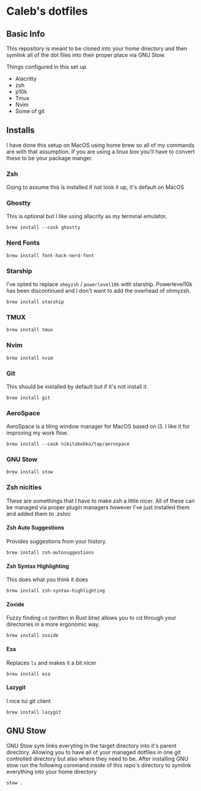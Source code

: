 # Caleb's dotfiles

## Basic Info
This repository is meant to be cloned into your home directory and then symlink all of the dot files into their proper place via GNU Stow.

Things configured in this set up
- Alacritty
- zsh
- p10k
- Tmux
- Nvim
- Some of git

## Installs
I have done this setup on MacOS using home brew so all of my commands are with that assumption.
If you are using a linux box you'll have to convert these to be your package manger.

### Zsh
Going to assume this is installed if not look it up, it's default on MacOS

### Ghostty
This is optional but I like using allacrity as my terminal emulator.

```shell
brew install --cask ghostty
```

### Nerd Fonts
```shell
brew install font-hack-nerd-font
```

### Starship
I've opted to replace `ohmyzsh` / `powerlevel10k` with starship. Powerlevel10k has been discontinued and I don't want to add the overhead of ohmyzsh.

```shell
brew install starship
```
### TMUX

```shell
brew install tmux
```

### Nvim
```shell
brew install nvim
```

### Git
This should be installed by default but if it's not install it.

```shell
brew install git
```

### AeroSpace
AeroSpace is a tiling window manager for MacOS based on i3. I like it for improving my work flow.

```shell
brew install --cask nikitabobko/tap/aerospace
```

### GNU Stow
```shell
brew install stow
```

### Zsh nicities
These are somethings that I have to make zsh a little nicer.
All of these can be managed via proper plugin managers however I've just installed them and added them to .zshrc

#### Zsh Auto Suggestions
Provides suggestions from your history.
```shell
brew install zsh-autosuggestions
```

#### Zsh Syntax Highlighting
This does what you think it does
```shell
brew install zsh-syntax-highlighting
```

#### Zoxide
Fuzzy finding `cd` (written in Rust btw) allows you to cd through your directories in a more ergonomic way.
```shell
brew install zoxide
```

#### Eza
Replaces `ls` and makes it a bit nicer
```shell
brew install eza
```

#### Lazygit
I nice tui git client
```shell
brew install lazygit
```

## GNU Stow
GNU Stow sym links everyting in the target directory into it's parent directory.
Allowing you to have all of your managed dotfiles in one git controlled directory but also where they need to be.
After installing GNU stow run the following command inside of this repo's directory to symlink everything into your home directory
```shell
stow .
```
